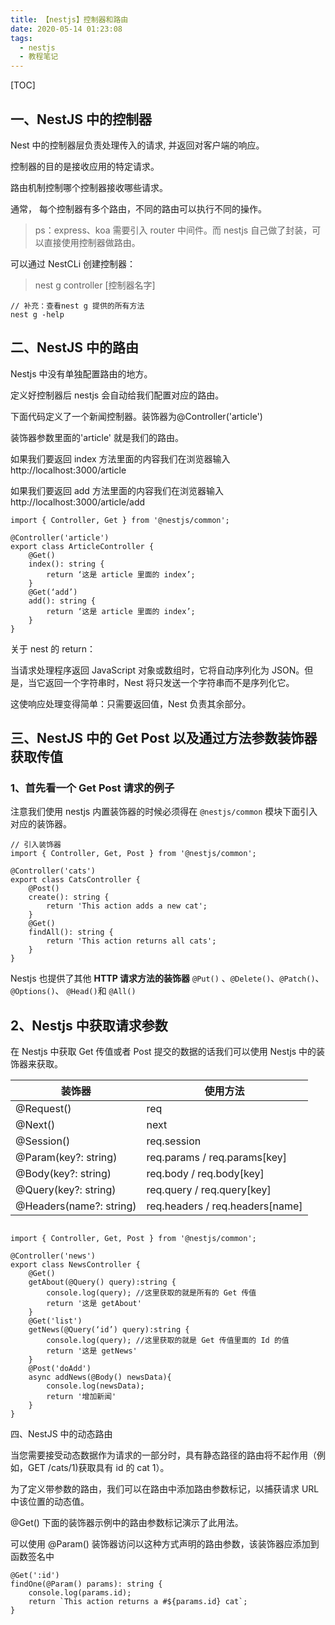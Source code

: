 ```yaml
---
title: 【nestjs】控制器和路由
date: 2020-05-14 01:23:08
tags:
  - nestjs
  - 教程笔记
---
```


[TOC]

## 一、NestJS 中的控制器

Nest 中的控制器层负责处理传入的请求, 并返回对客户端的响应。

控制器的目的是接收应用的特定请求。

路由机制控制哪个控制器接收哪些请求。

通常， 每个控制器有多个路由，不同的路由可以执行不同的操作。

> ps：express、koa 需要引入 router 中间件。而 nestjs 自己做了封装，可以直接使用控制器做路由。

可以通过 NestCLi 创建控制器：

> nest g controller [控制器名字]

```
// 补充：查看nest g 提供的所有方法
nest g -help
```

## 二、NestJS 中的路由

Nestjs 中没有单独配置路由的地方。

定义好控制器后 nestjs 会自动给我们配置对应的路由。

下面代码定义了一个新闻控制器。装饰器为@Controller('article')

装饰器参数里面的'article' 就是我们的路由。

如果我们要返回 index 方法里面的内容我们在浏览器输入 http://localhost:3000/article

如果我们要返回 add 方法里面的内容我们在浏览器输入 http://localhost:3000/article/add

```
import { Controller, Get } from '@nestjs/common';

@Controller('article')
export class ArticleController {
    @Get()
    index(): string {
        return ‘这是 article 里面的 index’;
    }
    @Get(‘add’)
    add(): string {
        return ‘这是 article 里面的 index’;
    }
}
```

关于 nest 的 return：

当请求处理程序返回 JavaScript 对象或数组时，它将自动序列化为 JSON。但是，当它返回一个字符串时，Nest 将只发送一个字符串而不是序列化它。

这使响应处理变得简单：只需要返回值，Nest 负责其余部分。

## 三、NestJS 中的 Get Post 以及通过方法参数装饰器获取传值

### 1、首先看一个 Get Post 请求的例子

注意我们使用 nestjs 内置装饰器的时候必须得在 `@nestjs/common` 模块下面引入对应的装饰器。

```
// 引入装饰器
import { Controller, Get, Post } from '@nestjs/common';

@Controller('cats')
export class CatsController {
    @Post()
    create(): string {
        return 'This action adds a new cat';
    }
    @Get()
    findAll(): string {
        return 'This action returns all cats';
    }
}
```

Nestjs 也提供了其他 **HTTP 请求方法的装饰器** `@Put()` 、`@Delete()`、`@Patch()`、 `@Options()`、 `@Head()`和 `@All()`

## 2、Nestjs 中获取请求参数

在 Nestjs 中获取 Get 传值或者 Post 提交的数据的话我们可以使用 Nestjs 中的装饰器来获取。

| 装饰器                  | 使用方法                        |
| ----------------------- | ------------------------------- |
| @Request()              | req                             |
| @Next()                 | next                            |
| @Session()              | req.session                     |
| @Param(key?: string)    | req.params / req.params[key]    |
| @Body(key?: string)     | req.body / req.body[key]        |
| @Query(key?: string)    | req.query / req.query[key]      |
| @Headers(name?: string) | req.headers / req.headers[name] |

```

import { Controller, Get, Post } from '@nestjs/common';

@Controller('news')
export class NewsController {
    @Get()
    getAbout(@Query() query):string {
        console.log(query); //这里获取的就是所有的 Get 传值
        return '这是 getAbout'
    }
    @Get('list')
    getNews(@Query(‘id’) query):string {
        console.log(query); //这里获取的就是 Get 传值里面的 Id 的值
        return '这是 getNews'
    }
    @Post('doAdd')
    async addNews(@Body() newsData){
        console.log(newsData);
        return '增加新闻'
    }
}
```

四、NestJS 中的动态路由

当您需要接受动态数据作为请求的一部分时，具有静态路径的路由将不起作用（例如，GET /cats/1)获取具有 id 的 cat 1）。

为了定义带参数的路由，我们可以在路由中添加路由参数标记，以捕获请求 URL 中该位置的动态值。

@Get() 下面的装饰器示例中的路由参数标记演示了此用法。

可以使用 @Param() 装饰器访问以这种方式声明的路由参数，该装饰器应添加到函数签名中

```
@Get(':id')
findOne(@Param() params): string {
    console.log(params.id);
    return `This action returns a #${params.id} cat`;
}
```
